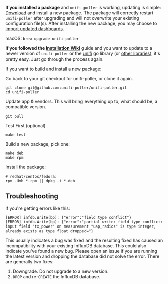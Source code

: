 **If you installed a package** and `unifi-poller` is working, updating is simple:
[Download](https://github.com/unifi-poller/unifi-poller/releases) and install a new package.
The package will correctly restart `unifi-poller` after upgrading and will not overwrite
your existing configuration file(s). After installing the new package, you may choose to
[import updated dashboards](Grafana#dashboards).

macOS: `brew upgrade unifi-poller`

**If you followed the [Installation Wiki](Installation)** guide and you want to
update to a newer version of `unifi-poller` or the [unifi](https://github.com/unifi-poller/unifi)
go library (or [other libraries](https://github.com/unifi-poller/unifi-poller/blob/master/go.mod)),
it's pretty easy. Just go through the process again.

If you want to build and install a new package:

Go back to your git checkout for unifi-poller, or clone it again.

```shell
git clone git@github.com:unifi-poller/unifi-poller.git
cd unifi-poller
```

Update app & vendors. This will bring everything up to, what should be, a compatible version.

```shell
git pull
```

Test First (optional)

```shell
make test
```

Build a new package, pick one:

```shell
make deb
make rpm
```

Install the package:

```shell
# redhat/centos/fedora:
rpm -Uvh *.rpm || dpkg -i *.deb
```

## Troubleshooting

If you're getting errors like this:

```shell
[ERROR] infdb.Write(bp): {"error":"field type conflict"}
[ERROR] infdb.Write(bp): {"error":"partial write: field type conflict: input field "tx_power" on measurement "uap_radios" is type integer, already exists as type float dropped="}
```

This usually indicates a bug was fixed and the resulting fixed has caused an
incompatibility with your existing InfluxDB database. This could also indicate
you've found a new bug. Please open an issue if you are running the latest
version and dropping the database did not solve the error. There are generally two fixes:

1.  Downgrade. Do not upgrade to a new version.
1.  `DROP` and re-`CREATE` the InfluxDB database.
